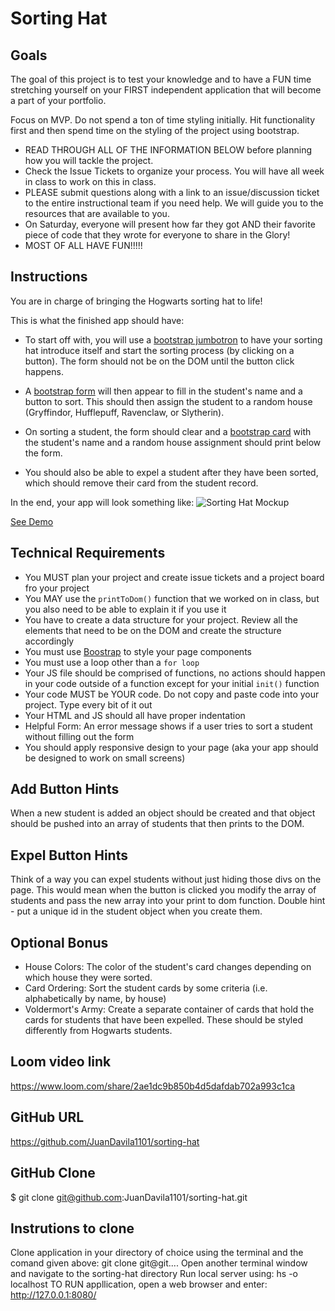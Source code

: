 # Sorting Hat

## Goals
The goal of this project is to test your knowledge and to have a FUN time stretching yourself on your FIRST independent application that will become a part of your portfolio.

Focus on MVP. Do not spend a ton of time styling initially. Hit functionality first and then spend time on the styling of the project using bootstrap.

- READ THROUGH ALL OF THE INFORMATION BELOW before planning how you will tackle the project.
- Check the Issue Tickets to organize your process. You will have all week in class to work on this in class. 
- PLEASE submit questions along with a link to an issue/discussion ticket to the entire instructional team if you need help. We will guide you to the resources that are available to you.
- On Saturday, everyone will present how far they got AND their favorite piece of code that they wrote for everyone to share in the Glory!
- MOST OF ALL HAVE FUN!!!!!

## Instructions
You are in charge of bringing the Hogwarts sorting hat to life! 

This is what the finished app should have:
- To start off with, you will use a [bootstrap jumbotron](https://getbootstrap.com/docs/4.0/components/jumbotron/) to have your sorting hat introduce itself and start the sorting process (by clicking on a button). The form should not be on the DOM until the button click happens.

- A [bootstrap form](https://getbootstrap.com/docs/4.1/components/forms/) will then appear to fill in the student's name and a button to sort. This should then assign the student to a random house (Gryffindor, Hufflepuff, Ravenclaw, or Slytherin). 

- On sorting a student, the form should clear and a [bootstrap card](https://getbootstrap.com/docs/4.1/components/card/) with the student's name and a random house assignment should print below the form. 

- You should also be able to expel a student after they have been sorted, which should remove their card from the student record.

In the end, your app will look something like: 
![Sorting Hat Mockup](https://github.com/nss-nightclass-projects/exercise-vault/raw/master/images/sorting-hat-mockup.png)

[See Demo](https://drt-sortinghat.netlify.app/)

## Technical Requirements
- You MUST plan your project and create issue tickets and a project board fro your project
- You MAY use the `printToDom()` function that we worked on in class, but you also need to be able to explain it if you use it
- You have to create a data structure for your project. Review all the elements that need to be on the DOM and create the structure accordingly
- You must use [Boostrap](https://getbootstrap.com/) to style your page components
- You must use a loop other than a `for loop`
- Your JS file should be comprised of functions, no actions should happen in your code outside of a function except for your initial `init()` function
- Your code MUST be YOUR code. Do not copy and paste code into your project. Type every bit of it out
- Your HTML and JS should all have proper indentation
- Helpful Form: An error message shows if a user tries to sort a student without filling out the form
- You should apply responsive design to your page (aka your app should be designed to work on small screens)

## Add Button Hints
When a new student is added an object should be created and that object should be pushed into an array of students that then prints to the DOM.

## Expel Button Hints
Think of a way you can expel students without just hiding those divs on the page. This would mean when the button is clicked you modify the array of students and pass the new array into your print to dom function.  Double hint - put a unique id in the student object when you create them.

## Optional Bonus
- House Colors: The color of the student's card changes depending on which house they were sorted. 
- Card Ordering: Sort the student cards by some criteria (i.e. alphabetically by name, by house)
- Voldermort's Army: Create a separate container of cards that hold the cards for students that have been expelled. These should be styled differently from Hogwarts students.

## Loom video link
https://www.loom.com/share/2ae1dc9b850b4d5dafdab702a993c1ca

## GitHub URL
https://github.com/JuanDavila1101/sorting-hat

## GitHub Clone
$ git clone git@github.com:JuanDavila1101/sorting-hat.git

## Instrutions to clone 
Clone application in your directory of choice using the terminal and the comand given above: git clone git@git....
Open another terminal window and navigate to the sorting-hat directory
Run local server using: hs -o localhost
TO RUN appllication, open a web browser and enter: http://127.0.0.1:8080/ 
